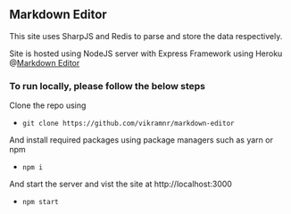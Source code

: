## Markdown Editor
This site uses SharpJS and Redis to parse and store the data respectively. 

Site is hosted using NodeJS server with Express Framework using Heroku @[Markdown Editor](https://arcane-reaches-00127.herokuapp.com/)


### To run locally, please follow the below steps

Clone the repo using 
- `git clone https://github.com/vikramnr/markdown-editor` 

And install required packages using package managers such as yarn or npm
- `npm i`

And start the server and vist the site at http://localhost:3000
- `npm start`

